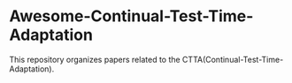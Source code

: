 # Awesome-Continual-Test-Time-Adaptation
This repository organizes papers related to the CTTA(Continual-Test-Time-Adaptation).

